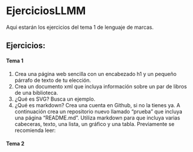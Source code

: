 # EjerciciosLLMM
Aqui estarán los ejercicios del tema 1 de lenguaje de marcas.

## Ejercicios:

#### Tema 1
1. Crea una página web sencilla con un encabezado h1 y un pequeño párrafo de texto de tu elección.
2. Crea un documento xml que incluya información sobre un par de libros de una biblioteca.
3. ¿Qué es SVG? Busca un ejemplo.
4. ¿Qué es markdown? Crea una cuenta en Github, si no la tienes ya. A continuación crea un repositorio nuevo llamado “prueba” que incluya una página “README.md”. Utiliza markdown para que incluya varias cabeceras, texto, una lista, un gráfico y una tabla. Previamente se recomienda leer:

#### Tema 2
